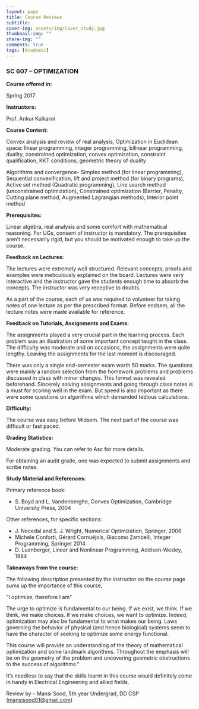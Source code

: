 ```yaml
---
layout: page
title: Course Reviews
subtitle:
cover-img: assets/img/Cover_study.jpg
thumbnail-img: ""
share-img: ""
comments: true
tags: [Academic]
---
```








### SC 607 – OPTIMIZATION


**Course offered in:**

Spring 2017


**Instructors:**

Prof. Ankur Kulkarni


**Course Content:**


Convex analysis and review of real analysis, Optimization in Euclidean space: linear programming, integer programming, bilinear programming, duality, constrained optimization, convex optimization, constraint qualification, KKT conditions, geometric theory of duality

Algorithms and convergence- Simplex method (for linear programming), Sequential convexification, lift and project method (for binary programs), Active set method (Quadratic programming), Line search method (unconstrained optimization), Constrained optimization (Barrier, Penalty, Cutting plane method, Augmented Lagrangian methods), Interior point method


**Prerequisites:**

 Linear algebra, real analysis and some comfort with mathematical reasoning. For UGs, consent of instructor is mandatory. The prerequisites aren’t necessarily rigid, but you should be motivated enough to take up the course.

**Feedback on Lectures:**


The lectures were extremely well structured. Relevant concepts, proofs and examples were meticulously explained on the board. Lectures were very interactive and the instructor gave the students enough time to absorb the concepts. The instructor was very receptive to doubts.

As a part of the course, each of us was required to volunteer for taking notes of one lecture as per the prescribed format. Before endsem, all the lecture notes were made available for reference.  


**Feedback on Tutorials, Assignments and Exams:**

The assignments played a very crucial part in the learning process. Each problem was an illustration of some important concept taught in the class. The difficulty was moderate and on occasions, the assignments were quite lengthy. Leaving the assignments for the last moment is discouraged.



There was only a single end-semester exam worth 50 marks. The questions were mainly a  random selection from the homework problems and problems discussed in class with minor changes. This format was revealed beforehand. Sincerely solving assignments and going through class notes is a must for scoring well in the exam. But speed is also important as there were some questions on algorithms which demanded tedious calculations.






**Difficulty:**







The course was easy before Midsem. The next part of the course was difficult or fast paced.







**Grading Statistics:**

Moderate grading. You can refer to Asc for more details.

For obtaining an audit grade, one was expected to submit assignments and scribe notes.



**Study Material and References:**

Primary reference book:

* S. Boyd and L. Vandenberghe, Convex Optimization, Cambridge University Press, 2004

Other references, for specific sections:

* J. Nocedal and S. J. Wright, Numerical Optimization, Springer, 2006
* Michele Conforti, Gérard Cornuéjols, Giacomo Zambelli, Integer Programming, Springer 2014
* D. Luenberger, Linear and Nonlinear Programming, Addison-Wesley, 1984



**Takeaways from the course:**

The following description presented by the instructor on the course page sums up the importance of this course,

“I optimize, therefore I am"

The urge to optimize is fundamental to our being. If we exist, we think. If we think, we make choices. If we make choices, we want to optimize. Indeed, optimization may also be fundamental to what makes our being. Laws governing the behavior of physical (and hence biological) systems seem to have the character of seeking to optimize some energy functional.

This course will provide an understanding of the theory of mathematical optimization and some landmark algorithms. Throughout the emphasis will be on the geometry of the problem and uncovering geometric obstructions to the success of algorithms.”

It’s needless to say that the skills learnt in this course would definitely come in handy in Electrical Engineering and allied fields.




Review by – Mansi Sood, 5th year Undergrad, DD CSP  (mansisood01@gmail.com)

